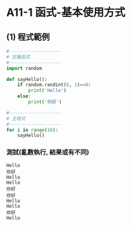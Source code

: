 # A11-1 函式-基本使用方式

## (1) 程式範例
``` python
#-------------------
# 定義函式
#-------------------
import random

def sayHello():
    if random.randint(0, 1)==0:
        print('Hello')
    else:
        print('你好')

#-------------------
# 主程式
#------------------- 
for i in range(10):            
    sayHello()
```


### 測試(亂數執行, 結果或有不同)
``` 
Hello
你好
Hello
Hello
你好
你好
Hello
Hello
你好
Hello
``` 
